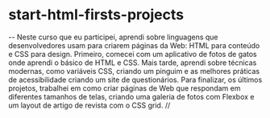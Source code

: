 # start-html-firsts-projects

-- Neste curso que eu participei, aprendi sobre linguagens que desenvolvedores usam para criarem páginas da Web: HTML para conteúdo e CSS para design. 
Primeiro, comecei com um aplicativo de fotos de gatos onde aprendi o básico de HTML e CSS. 
Mais tarde, aprendi sobre técnicas modernas, como variáveis CSS, criando um pinguim e as melhores práticas de acessibilidade criando um site de questionários. 
Para finalizar, os últimos projetos, trabalhei em como criar páginas de Web que respondam em diferentes tamanhos de telas, criando uma galeria de fotos com Flexbox e 
um layout de artigo de revista com o CSS grid.
//
